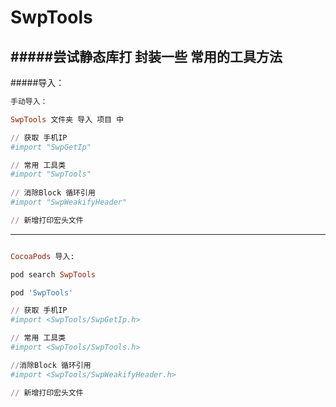 # SwpTools


#####尝试静态库打 封装一些 常用的工具方法 
---

#####导入：
```ruby
手动导入：

SwpTools 文件夹 导入 项目 中

// 获取 手机IP
#import "SwpGetIp"				

// 常用 工具类
#import "SwpTools"	
			
// 消除Block 循环引用
#import "SwpWeakifyHeader"	

// 新增打印宏头文件	

```
---

```ruby

CocoaPods 导入:

pod search SwpTools

pod 'SwpTools'

// 获取 手机IP
#import <SwpTools/SwpGetIp.h>		     

// 常用 工具类
#import <SwpTools/SwpTools.h>		     

//消除Block 循环引用
#import <SwpTools/SwpWeakifyHeader.h>

// 新增打印宏头文件

```

